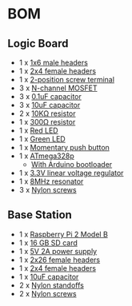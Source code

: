 # BOM

## Logic Board
* 1 x [1x6 male headers](http://www.digikey.com/product-detail/en/M20-8770642/952-2552-ND/)
* 1 x [2x4 female headers](http://www.digikey.com/product-detail/en/NPPC042KFMS-RC/S5713-ND/776172)
* 1 x [2-position screw terminal](http://www.digikey.com/product-detail/en/691508110302/732-5963-1-ND/5047612)
* 3 x [N-channel MOSFET](http://www.digikey.com/product-detail/en/BUK98180-100A%2FCUX/568-12493-1-ND/5361195)
* 3 x [0.1uF capacitor](http://www.digikey.com/product-detail/en/C1206C104K5RAC7867/399-1249-1-ND/411524)
* 3 x [10uF capacitor](http://www.digikey.com/product-detail/en/C1206C106K4PACTU/399-5091-1-ND/1465625)
* 2 x [10KΩ resistor](http://www.digikey.com/product-detail/en/RC1206JR-0710KL/311-10KERCT-ND/732156)
* 1 x [300Ω resistor](http://www.digikey.com/product-detail/en/RC1206JR-07330RL/311-330ERCT-ND/732226)
* 1 x [Red LED](http://www.digikey.com/product-detail/en/LTST-C150CKT/160-1167-1-ND/269239)
* 1 x [Green LED](http://www.digikey.com/product-detail/en/LTST-C150GKT/160-1169-1-ND/269241)
* 1 x [Momentary push button](http://www.digikey.com/product-detail/en/PTS525SM10SMTR%20LFS/CKN9104CT-ND/1146923)
* 1 x [ATmega328p](http://www.digikey.com/product-detail/en/ATMEGA328P-AUR/ATMEGA328P-AURCT-ND/3789455)
    * [With Arduino bootloader](https://www.tindie.com/products/Hanscorp2014/atmega328p-tqfp-warduino-bootloader/)
* 1 x [3.3V linear voltage regulator](http://www.digikey.com/product-detail/en/MIC5205-3.3YM5-TR/576-1259-1-ND/771886)
* 1 x [8MHz resonator](http://www.digikey.com/product-detail/en/CSTCE8M00G55-R0/490-1195-1-ND/584632)
* 3 x [Nylon screws](http://www.digikey.com/product-detail/en/29341/36-29341-ND/1532216)

## Base Station
* 1 x [Raspberry Pi 2 Model B](http://www.amazon.com/Raspberry-Pi-Model-Project-Board/dp/B00T2U7R7I)
* 1 x [16 GB SD card](http://www.amazon.com/gp/product/B013CP5F90/)
* 1 x [5V 2A power supply](http://www.amazon.com/NorthPada%C2%AE-Charger-Raspberry-Android-Samsung/dp/B00OY7HR1U/)
* 1 x [2x26 female headers](http://www.digikey.com/product-detail/en/PPPC132LFBN-RC/S7116-ND/810252)
* 1 x [2x4 female headers](http://www.digikey.com/product-detail/en/NPPC042KFMS-RC/S5713-ND/776172)
* 1 x [10uF capacitor](http://www.digikey.com/product-detail/en/C1206C106K4PACTU/399-5091-1-ND/1465625)
* 2 x [Nylon standoffs](http://www.digikey.com/product-detail/en/MTS-8/RPC1574-ND/392815)
* 2 x [Nylon screws](http://www.digikey.com/product-detail/en/29341/36-29341-ND/1532216)
